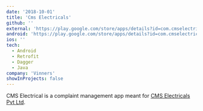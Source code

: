```yaml
---
date: '2018-10-01'
title: 'Cms Electricals'
github: ''
external: 'https://play.google.com/store/apps/details?id=com.cmselectricals25&hl=en_IN&gl=US'
android: 'https://play.google.com/store/apps/details?id=com.cmselectricals25&hl=en_IN&gl=US'
ios: ''
tech:
  - Android
  - Retrofit
  - Dagger
  - Java
company: 'Vinners'
showInProjects: false
---
```


CMS Electrical is a complaint management app meant for [CMS Electricals Pvt Ltd](https://www.google.com/search?q=Cms+Electrical).
